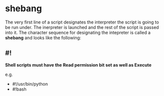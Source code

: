 # shebang

The very first line of a script designates the interpreter the script is going to be run under. The inerpreter is launched and the rest of the script is passed into it.
The character sequence for designating the intepreter is called a **shebang** and looks like the following:
  
## #!
  
**Shell scripts must have the Read permission bit set as well as Execute**
  
e.g.

- #!/usr/bin/python
- #!bash